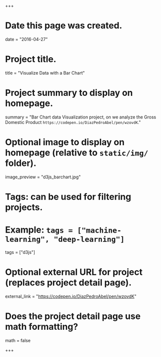 +++
# Date this page was created.
date = "2016-04-27"

# Project title.
title = "Visualize Data with a Bar Chart"

# Project summary to display on homepage.
summary = "Bar Chart data Visualization project, on we analyze the Gross Domestic Product `https://codepen.io/DiazPedroAbel/pen/wzovdK`."

# Optional image to display on homepage (relative to `static/img/` folder).
image_preview = "d3js_barchart.jpg"

# Tags: can be used for filtering projects.
# Example: `tags = ["machine-learning", "deep-learning"]`
tags = ["d3js"]

# Optional external URL for project (replaces project detail page).
external_link = "https://codepen.io/DiazPedroAbel/pen/wzovdK"

# Does the project detail page use math formatting?
math = false

+++
